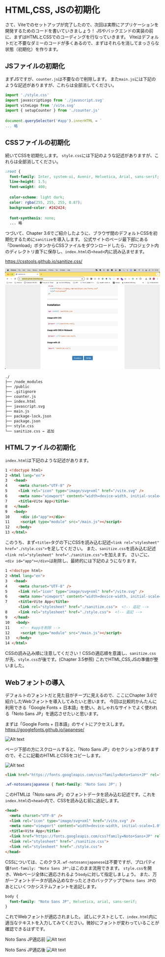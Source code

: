 # HTML,CSS, JSの初期化
さて、Viteでのセットアップが完了したので、次回は実際にアプリケーションを開発するためのコードを書いていきましょう！
JSやバックエンドの実装の前に、まずはHTMLとCSSでのコーディングを行なっていきます。
Viteはデフォルトだと不要なダミーのコードが多くあるので、まずはそれらを消してまっさらな状態（初期化）を作ります。

## JSファイルの初期化
まずJSですが、`counter.js`は不要なので削除します。
また`main.js`には下記のような記述がありますが、これらは全部消してください。
```js
import './style.css'
import javascriptLogo from './javascript.svg'
import viteLogo from '/vite.svg'
import { setupCounter } from './counter.js'

document.querySelector('#app').innerHTML = `
... 略
```

## CSSファイルの初期化
続いてCSSを初期化します。
`style.css`には下記のような記述がありますが、これらは全部消してください。

```css
:root {
  font-family: Inter, system-ui, Avenir, Helvetica, Arial, sans-serif;
  line-height: 1.5;
  font-weight: 400;

  color-scheme: light dark;
  color: rgba(255, 255, 255, 0.87);
  background-color: #242424;

  font-synthesis: none;
  ... 略
```

つづいて、Chapter 3.6でご紹介したように、ブラウザ間のデフォルトCSSを初期化するために`sanitize`を導入します。
公式サイトのページ最下部にある「Download」ボタンからCSSファイルをダウンロードしたら、プロジェクト内のディレクトリ直下に保存し、`index.html`の`<head>`内に読み込ませます。

https://csstools.github.io/sanitize.css/

![イメージ図](images/sanitize-web.png)

```
./
├── /node_modules
├── /public
├── .gitignore
├── counter.js
├── index.html
├── javascript.svg
├── main.js
├── package-lock.json
├── package.json
├── style.css
└── sanitize.css ← 追加
```

## HTMLファイルの初期化
`index.html`は下記のような記述があります。

```html
1 <!doctype html>
2 <html lang="en">
3   <head>
4     <meta charset="UTF-8" />
5     <link rel="icon" type="image/svg+xml" href="/vite.svg" />
6     <meta name="viewport" content="width=device-width, initial-scale=1.0" />
7     <title>Vite App</title>
8   </head>
9   <body>
10     <div id="app"></div>
11     <script type="module" src="/main.js"></script>
12   </body>
13 </html>
```

このうち、まず`<title>`タグの下にCSSを読み込む記述`<link rel="stylesheet" href="./style.css">`を足してください。
また、`sanitize.css`を読み込む記述`<link rel="stylesheet" href="./sanitize.css">`を加えます。
さいごに、`<div id="app"></div>`は削除し、最終的には下記のようになります。

```html
1 <!doctype html>
2 <html lang="en">
3   <head>
4     <meta charset="UTF-8" />
5     <link rel="icon" type="image/svg+xml" href="/vite.svg" />
6     <meta name="viewport" content="width=device-width, initial-scale=1.0" />
7     <title>Vite App</title>
      <link rel="stylesheet" href="./sanitize.css">  <!-- 追記 -->
8     <link rel="stylesheet" href="./style.css">  <!-- 追記 -->
9   </head>
10   <body>
11     <!-- #appを削除 -->
12     <script type="module" src="/main.js"></script>
13   </body>
14 </html>
```

CSSの読み込み順に注意してください！CSSの適応順を意識し、`sanitize.css`が先、`style.css`が後です。(Chapter 3.5参照)
これでHTML,CSS,JSの準備が整いました。

## Webフォントの導入
デフォルトのフォントだと見た目がチープに見えるので、ここにChapter 3.6で紹介したWebフォントを導入してみたいと思います。
今回は比較的かんたんに利用できる「Google Fonts + 日本語」を使い、おしゃれなサイトでよく使われる「Noto Sans JP」を適応させたいと思います。

まずは「Google Fonts + 日本語」のサイトにアクセスします。
https://googlefonts.github.io/japanese/

![Alt text](<../Chapter 7.実演・サーバーサイド・プログラム/images/web-font-1.png>)

ページ下部の方にスクロールすると、「Noto Sans JP」のセクションがありますので、そこに記載のHTMLとCSSをコピーします。

![Alt text](<../Chapter 7.実演・サーバーサイド・プログラム/images/web-font-2.png>)

```html
<link href="https://fonts.googleapis.com/css?family=Noto+Sans+JP" rel="stylesheet">
```

```css
.wf-notosansjapanese { font-family: "Noto Sans JP"; }
```

このHTMLは「Noto sans JP」のフォントデータを読み込む記述です。これを`index.html`の`<head>`内で、CSSを読み込む前に追記します。

```html
<head>
  <meta charset="UTF-8" />
  <link rel="icon" type="image/svg+xml" href="/vite.svg" />
  <meta name="viewport" content="width=device-width, initial-scale=1.0" />
  <title>Vite App</title>
  <link href="https://fonts.googleapis.com/css?family=Noto+Sans+JP" rel="stylesheet"> <!-- 追記 -->
  <link rel="stylesheet" href="./sanitize.css">
  <link rel="stylesheet" href="./style.css">
</head>
```

CSSについては、このクラス`.wf-notosansjapanese`は不要ですが、プロパティ値`font-family: "Noto Sans JP";`はこのまま流用できます。
`style.css`を開き、Webページ全体に適応されるよう`body`に対して指定しましょう。
また、万が一フォントデータが読み込めなかったときのバックアップで`Noto Sans JP`のあとにいくつかシステムフォントを追記します。

```css
body {
  font-family: "Noto Sans JP", Helvetica, arial, sans-serif;
}
```

これでWebフォントが適応されました。
試しにテストとして、`index.html`内に適当なテキストを入力してみてください。微妙にフォントが変わっていることが確認できるはずです。

Noto Sans JP適応前
![Alt text](<../Chapter 7.実演・サーバーサイド・プログラム/images/web-font-default.png>)

Noto Sans JP適応後
![Alt text](<../Chapter 7.実演・サーバーサイド・プログラム/images/web-font-noto.png>)